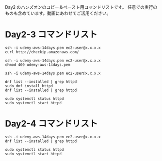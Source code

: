 Day2 のハンズオンのコピー＆ペースト用コマンドリストです。
任意での実行のものも含めています。動画にあわせてご活用ください。

# Day2-3 コマンドリスト
```
ssh -i udemy-aws-14days.pem ec2-user@x.x.x.x
curl http://checkip.amazonaws.com/

ssh -i udemy-aws-14days.pem ec2-user@x.x.x.x
chmod 400 udemy-aws-14days.pem 

ssh -i udemy-aws-14days.pem ec2-user@x.x.x.x

dnf list --installed | grep httpd
sudo dnf install httpd
dnf list --installed | grep httpd

sudo systemctl status httpd
sudo systemctl start httpd
```
# Day2-4 コマンドリスト
```
ssh -i udemy-aws-14days.pem ec2-user@x.x.x.x
dnf list --installed | grep httpd

sudo systemctl status httpd
sudo systemctl start httpd
```
